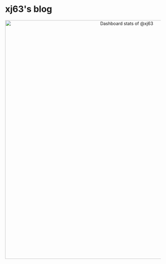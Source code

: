 # xj63's blog

<!-- Made with [OSS Insight](https://ossinsight.io/) -->
<a href="https://next.ossinsight.io/widgets/official/compose-user-dashboard-stats?user_id=157271353" target="_blank" style="display: block" align="center">
  <picture>
    <source media="(prefers-color-scheme: dark)" srcset="https://next.ossinsight.io/widgets/official/compose-user-dashboard-stats/thumbnail.png?user_id=157271353&image_size=auto&color_scheme=dark" width="771" height="auto">
    <img alt="Dashboard stats of @xj63" src="https://next.ossinsight.io/widgets/official/compose-user-dashboard-stats/thumbnail.png?user_id=157271353&image_size=auto&color_scheme=light" width="771" height="auto">
  </picture>
</a>
